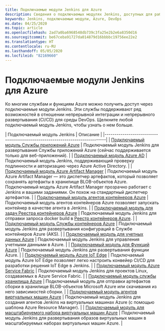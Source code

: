 ```yaml
---
title: Подключаемые модули Jenkins для Azure
description: Сведения о подключаемых модулях Jenkins, доступных для работы с Azure
keywords: Jenkins, подключаемые модули, Azure, DevOps
ms.date: 04/25/2020
ms.topic: article
ms.openlocfilehash: 2ad7a0ba6968548db739c3fa25e2b2e6a8350d16
ms.sourcegitcommit: be67ceba91727da014879d16bbbbc19756ee22e2
ms.translationtype: HT
ms.contentlocale: ru-RU
ms.lasthandoff: 05/05/2020
ms.locfileid: "82169660"
---
```

# <a name="jenkins-plug-ins-for-azure"></a>Подключаемые модули Jenkins для Azure

Ко многим службам и функциям Azure можно получить доступ через подключаемые модули Jenkins. Эти службы поддерживают ряд возможностей в отношении непрерывной интеграции и непрерывного развертывания (CI/CD) для среды DevOps. Щелкните любой подключаемый модуль Jenkins, чтобы узнать о нем больше.

| Подключаемый модуль Jenkins | Описание                                   |
|------------------------------------------------------------------------------|
| [Подключаемый модуль Службы приложений Azure](https://plugins.jenkins.io/azure-app-service)     | Подключаемый модуль Jenkins для развертывания Службы приложений Azure (сейчас поддерживается только для веб-приложений). | 
| [Подключаемый модуль Azure AD](https://plugins.jenkins.io/azure-ad)                       | Подключаемый модуль Jenkins, поддерживающий проверку подлинности и авторизацию через Azure Active Directory. | 
| [Подключаемый модуль Azure Artifact Manager](https://plugins.jenkins.io/azure-artifact-manager) | Подключаемый модуль Azure Artifact Manager — это диспетчер артефактов, который позволяет сохранять артефакты в хранилище BLOB-объектов Azure. Подключаемый модуль Azure Artifact Manager прозрачно работает с Jenkins и вашими заданиями. Он похож на стандартный диспетчер артефактов. | 
| [Подключаемый модуль агентов контейнеров Azure](https://plugins.jenkins.io/azure-container-agents) | Подключаемый модуль агентов контейнеров Azure позволяет запускать контейнер в качестве агента в Jenkins. | 
| [Подключаемый модуль для задач Реестра контейнеров Azure](https://plugins.jenkins.io/azure-container-registry-tasks)       | Подключаемый модуль Jenkins для отправки запроса docker build в [Реестр контейнеров Azure](/azure/container-registry/container-registry-tasks-overview). |
| [Подключаемый модуль Службы контейнеров Azure](https://plugins.jenkins.io/azure-acs)       | Подключаемый модуль Jenkins для развертывания конфигураций в Службе контейнеров Azure (AKS). | 
| [Подключаемый модуль для учетных данных Azure](https://plugins.jenkins.io/azure-credentials)      | Подключаемый модуль Jenkins для управления учетными данными в Azure. | 
| [Подключаемый модуль для Функций Azure](https://plugins.jenkins.io/azure-function)           | Подключаемый модуль Jenkins для развертывания функции Azure. | 
| [Подключаемый модуль Azure IoT Edge](https://plugins.jenkins.io/azure-iot-edge)           | Подключаемый модуль Azure IoT Edge позволяет легко настроить конвейер CI/CD для разработки решения IoT Edge в Jenkins. | 
| [Подключаемый модуль Azure Service Fabric](https://plugins.jenkins.io/service-fabric)     | Подключаемый модуль Jenkins для проектов Linux, создаваемых в Azure Service Fabric. |
| [Подключаемый модуль службы хранилища Azure](https://plugins.jenkins.io/windows-azure-storage)     | Подключаемый модуль для отправки артефактов сборки в хранилище BLOB-объектов Microsoft Azure или скачивания из него зависимостей сборки. | 
| [Подключаемый модуль агентов виртуальных машин Azure](https://plugins.jenkins.io/azure-vm-agents)         | Подключаемый модуль Jenkins для создания агентов Jenkins на виртуальных машинах Azure (с помощью шаблона Azure Resource Manager). | 
| [Подключаемый модуль для масштабируемого набора виртуальных машин Azure](https://plugins.jenkins.io/azure-vmss)           | Подключаемый модуль Jenkins для развертывания образов виртуальных машин в масштабируемых наборах виртуальных машин Azure. | 